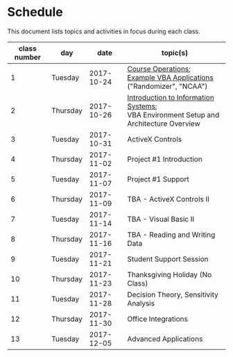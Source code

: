 # Schedule

This document lists topics and activities in focus during each class.

class number | day | date | topic(s)
--- | --- | --- | ---
1 | Tuesday | 2017-10-24 | [Course Operations](/README.md); <br> [Example VBA Applications](https://campus.georgetown.edu/webapps/blackboard/content/listContentEditable.jsp?content_id=_4454518_1&course_id=_745457_1) ("Randomizer", "NCAA")
2 | Thursday | 2017-10-26 | [Introduction to Information Systems](/notes/information-systems/overview.md); <br> VBA  Environment Setup and Architecture Overview
3 | Tuesday | 2017-10-31 | ActiveX Controls
4 | Thursday | 2017-11-02 | Project #1 Introduction
5 | Tuesday | 2017-11-07 | Project #1 Support
6 | Thursday | 2017-11-09 | TBA - ActiveX Controls II
7 | Tuesday | 2017-11-14 | TBA - Visual Basic II
8 | Thursday | 2017-11-16 | TBA - Reading and Writing Data
9 | Tuesday | 2017-11-21 | Student Support Session
10 | Thursday | 2017-11-23 | Thanksgiving Holiday (No Class)
11 | Tuesday | 2017-11-28 | Decision Theory, Sensitivity Analysis
12 | Thursday | 2017-11-30 | Office Integrations
13 | Tuesday | 2017-12-05 | Advanced Applications
